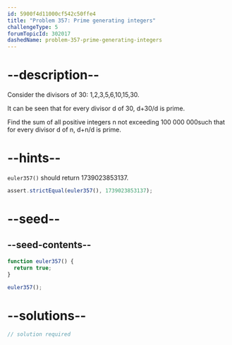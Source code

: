 ```yaml
---
id: 5900f4d11000cf542c50ffe4
title: "Problem 357: Prime generating integers"
challengeType: 5
forumTopicId: 302017
dashedName: problem-357-prime-generating-integers
---
```


# --description--

Consider the divisors of 30: 1,2,3,5,6,10,15,30.

It can be seen that for every divisor d of 30, d+30/d is prime.

Find the sum of all positive integers n not exceeding 100 000 000such that for every divisor d of n, d+n/d is prime.

# --hints--

`euler357()` should return 1739023853137.

```js
assert.strictEqual(euler357(), 1739023853137);
```

# --seed--

## --seed-contents--

```js
function euler357() {
  return true;
}

euler357();
```

# --solutions--

```js
// solution required
```
